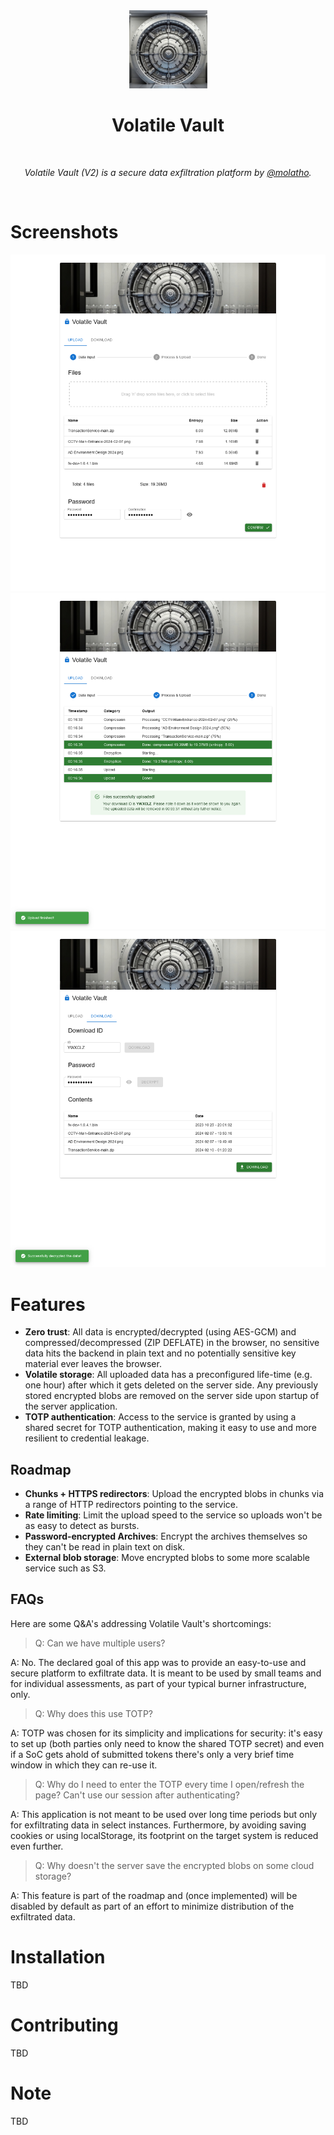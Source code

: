 <div align="center">
  <img width="125px" src="client/public/logo192.png" />
  <h1>Volatile Vault</h1>
  <br/>

  <p><i>Volatile Vault (V2) is a secure data exfiltration platform by <a href="https://github.com/molatho">@molatho</a>.</i></p>
  <br />
  
</div>

# Screenshots
<div align="center">
  <img width="600px" src="screenshots/screenshot1-select.png" />
  <img width="600px" src="screenshots/screenshot2-upload.png" />
  <img width="600px" src="screenshots/screenshot3-download.png"  />
</div>

# Features

* **Zero trust**: All data is encrypted/decrypted (using AES-GCM) and compressed/decompressed (ZIP DEFLATE) in the browser, no sensitive data hits the backend in plain text and no potentially sensitive key material ever leaves the browser.
* **Volatile storage**: All uploaded data has a preconfigured life-time (e.g. one hour) after which it gets deleted on the server side. Any previously stored encrypted blobs are removed on the server side upon startup of the server application.
* **TOTP authentication**: Access to the service is granted by using a shared secret for TOTP authentication, making it easy to use and more resilient to credential leakage.

## Roadmap
* **Chunks + HTTPS redirectors**: Upload the encrypted blobs in chunks via a range of HTTP redirectors pointing to the service.
* **Rate limiting**: Limit the upload speed to the service so uploads won't be as easy to detect as bursts.
* **Password-encrypted Archives**: Encrypt the archives themselves so they can't be read in plain text on disk.
* **External blob storage**: Move encrypted blobs to some more scalable service such as S3.

## FAQs

Here are some Q&A's addressing Volatile Vault's shortcomings:

> Q: Can we have multiple users?

A: No. The declared goal of this app was to provide an easy-to-use and secure platform to exfiltrate data. It is meant to be used by small teams and for individual assessments, as part of your typical burner infrastructure, only.

> Q: Why does this use TOTP?

A: TOTP was chosen for its simplicity and implications for security: it's easy to set up (both parties only need to know the shared TOTP secret) and even if a SoC gets ahold of submitted tokens there's only a very brief time window in which they can re-use it.

> Q: Why do I need to enter the TOTP every time I open/refresh the page? Can't use our session after authenticating?

A: This application is not meant to be used over long time periods but only for exfiltrating data in select instances. Furthermore, by avoiding saving cookies or using localStorage, its footprint on the target system is reduced even further.

> Q: Why doesn't the server save the encrypted blobs on some cloud storage?

A: This feature is part of the roadmap and (once implemented) will be disabled by default as part of an effort to minimize distribution of the exfiltrated data.


# Installation

TBD

# Contributing

TBD

# Note

TBD